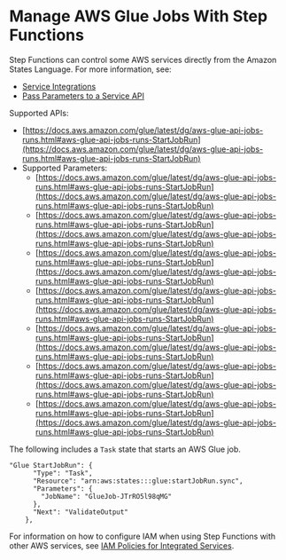 # Manage AWS Glue Jobs With Step Functions<a name="connectors-glue"></a>

Step Functions can control some AWS services directly from the Amazon States Language\. For more information, see:
+ [Service Integrations](concepts-connectors.md)
+ [Pass Parameters to a Service API](connectors-parameters.md)

Supported APIs:
+ [https://docs.aws.amazon.com/glue/latest/dg/aws-glue-api-jobs-runs.html#aws-glue-api-jobs-runs-StartJobRun](https://docs.aws.amazon.com/glue/latest/dg/aws-glue-api-jobs-runs.html#aws-glue-api-jobs-runs-StartJobRun)
+ Supported Parameters:
  +  [https://docs.aws.amazon.com/glue/latest/dg/aws-glue-api-jobs-runs.html#aws-glue-api-jobs-runs-StartJobRun](https://docs.aws.amazon.com/glue/latest/dg/aws-glue-api-jobs-runs.html#aws-glue-api-jobs-runs-StartJobRun) 
  +  [https://docs.aws.amazon.com/glue/latest/dg/aws-glue-api-jobs-runs.html#aws-glue-api-jobs-runs-StartJobRun](https://docs.aws.amazon.com/glue/latest/dg/aws-glue-api-jobs-runs.html#aws-glue-api-jobs-runs-StartJobRun) 
  +  [https://docs.aws.amazon.com/glue/latest/dg/aws-glue-api-jobs-runs.html#aws-glue-api-jobs-runs-StartJobRun](https://docs.aws.amazon.com/glue/latest/dg/aws-glue-api-jobs-runs.html#aws-glue-api-jobs-runs-StartJobRun) 
  +  [https://docs.aws.amazon.com/glue/latest/dg/aws-glue-api-jobs-runs.html#aws-glue-api-jobs-runs-StartJobRun](https://docs.aws.amazon.com/glue/latest/dg/aws-glue-api-jobs-runs.html#aws-glue-api-jobs-runs-StartJobRun) 
  +  [https://docs.aws.amazon.com/glue/latest/dg/aws-glue-api-jobs-runs.html#aws-glue-api-jobs-runs-StartJobRun](https://docs.aws.amazon.com/glue/latest/dg/aws-glue-api-jobs-runs.html#aws-glue-api-jobs-runs-StartJobRun) 
  +  [https://docs.aws.amazon.com/glue/latest/dg/aws-glue-api-jobs-runs.html#aws-glue-api-jobs-runs-StartJobRun](https://docs.aws.amazon.com/glue/latest/dg/aws-glue-api-jobs-runs.html#aws-glue-api-jobs-runs-StartJobRun) 
  +  [https://docs.aws.amazon.com/glue/latest/dg/aws-glue-api-jobs-runs.html#aws-glue-api-jobs-runs-StartJobRun](https://docs.aws.amazon.com/glue/latest/dg/aws-glue-api-jobs-runs.html#aws-glue-api-jobs-runs-StartJobRun) 

The following includes a `Task` state that starts an AWS Glue job\.

```
"Glue StartJobRun": {
      "Type": "Task",
      "Resource": "arn:aws:states:::glue:startJobRun.sync",
      "Parameters": {
        "JobName": "GlueJob-JTrRO5l98qMG"
      },
      "Next": "ValidateOutput"
    },
```

For information on how to configure IAM when using Step Functions with other AWS services, see [IAM Policies for Integrated Services](connectors-iam-templates.md)\.